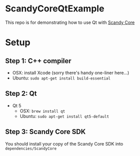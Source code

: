 # ScandyCoreQtExample
This repo is for demonstrating how to use Qt with [Scandy Core](https://scandy.co/scandycore)

# Setup

## Step 1: C++ compiler

* OSX: install Xcode (sorry there's handy one-liner here...)
* Ubuntu: `sudo apt-get install build-essential`

## Step 2: Qt

* Qt 5
  * OSX: `brew install qt`
  * Ubuntu: `sudo apt-get install qt5-default`

## Step 3: Scandy Core SDK

You should install your copy of the Scandy Core SDK into `dependencies/ScandyCore`
